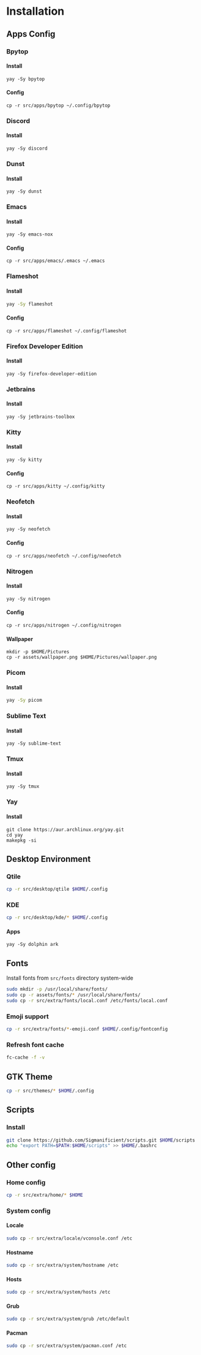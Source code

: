 # Installation

## Apps Config

### Bpytop

#### Install
```shell
yay -Sy bpytop
```

#### Config
```shell
cp -r src/apps/bpytop ~/.config/bpytop
```

### Discord

#### Install
```shell
yay -Sy discord
```

### Dunst

#### Install
```shell
yay -Sy dunst
```

### Emacs

#### Install
```shell
yay -Sy emacs-nox
```

#### Config
```shell
cp -r src/apps/emacs/.emacs ~/.emacs
```

### Flameshot

#### Install
```sh
yay -Sy flameshot
```

#### Config
```shell
cp -r src/apps/flameshot ~/.config/flameshot
```

### Firefox Developer Edition

#### Install
```shell
yay -Sy firefox-developer-edition
```

### Jetbrains

#### Install
```shell
yay -Sy jetbrains-toolbox
```

### Kitty

#### Install
```shell
yay -Sy kitty
```

#### Config
```shell
cp -r src/apps/kitty ~/.config/kitty
```

### Neofetch

#### Install
```shell
yay -Sy neofetch
```

#### Config
```shell
cp -r src/apps/neofetch ~/.config/neofetch
```

### Nitrogen

#### Install
```shell
yay -Sy nitrogen
```

#### Config
```shell
cp -r src/apps/nitrogen ~/.config/nitrogen
```

#### Wallpaper
```shell
mkdir -p $HOME/Pictures
cp -r assets/wallpaper.png $HOME/Pictures/wallpaper.png
```

### Picom

#### Install
```sh
yay -Sy picom
```

### Sublime Text

#### Install
```yay
yay -Sy sublime-text
```

### Tmux

#### Install
```shell
yay -Sy tmux
```

### Yay

#### Install
```shell
git clone https://aur.archlinux.org/yay.git
cd yay
makepkg -si
```

## Desktop Environment

### Qtile
```sh
cp -r src/desktop/qtile $HOME/.config
```

### KDE
```sh
cp -r src/desktop/kde/* $HOME/.config
```

#### Apps
```shell
yay -Sy dolphin ark
```

## Fonts
Install fonts from `src/fonts` directory system-wide
```sh
sudo mkdir -p /usr/local/share/fonts/
sudo cp -r assets/fonts/* /usr/local/share/fonts/
sudo cp -r src/extra/fonts/local.conf /etc/fonts/local.conf
```

### Emoji support
```sh
cp -r src/extra/fonts/*-emoji.conf $HOME/.config/fontconfig
```

### Refresh font cache
```sh
fc-cache -f -v
```

## GTK Theme
```sh
cp -r src/themes/* $HOME/.config
```

## Scripts

### Install
```sh
git clone https://github.com/Sigmanificient/scripts.git $HOME/scripts
echo "export PATH=$PATH:$HOME/scripts" >> $HOME/.bashrc
```

## Other config

### Home config
```sh
cp -r src/extra/home/* $HOME
```

### System config

#### Locale
```sh
sudo cp -r src/extra/locale/vconsole.conf /etc
```

#### Hostname
```sh
sudo cp -r src/extra/system/hostname /etc
```

#### Hosts
```sh
sudo cp -r src/extra/system/hosts /etc
```

#### Grub
```sh
sudo cp -r src/extra/system/grub /etc/default
```

#### Pacman
```sh
sudo cp -r src/extra/system/pacman.conf /etc
```
